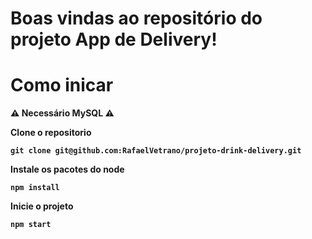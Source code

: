 # Boas vindas ao repositório do projeto App de Delivery!

# Como inicar

<strong>⚠️ Necessário MySQL ⚠️<strong>

<strong>Clone o repositorio<strong>

`git clone git@github.com:RafaelVetrano/projeto-drink-delivery.git`

<strong>Instale os pacotes do node<strong>

`npm install`
    
<strong>Inicie o projeto<strong>

`npm start`
